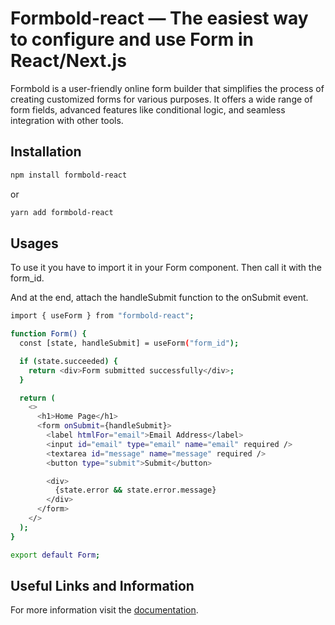 
# Formbold-react — The easiest way to configure and use Form in React/Next.js

Formbold is a user-friendly online form builder that simplifies the process of creating customized forms for various purposes. It offers a wide range of form fields, advanced features like conditional logic, and seamless integration with other tools.

## Installation

```bash
npm install formbold-react
```

or

```bash
yarn add formbold-react
```

## Usages

To use it you have to import it in your Form component. Then call it with the form_id. 

And at the end, attach the handleSubmit function to the onSubmit event. 

```bash
import { useForm } from "formbold-react";

function Form() {
  const [state, handleSubmit] = useForm("form_id");

  if (state.succeeded) {
    return <div>Form submitted successfully</div>;
  }

  return (
    <>
      <h1>Home Page</h1>
      <form onSubmit={handleSubmit}>
        <label htmlFor="email">Email Address</label>
        <input id="email" type="email" name="email" required />
        <textarea id="message" name="message" required />
        <button type="submit">Submit</button>

        <div>
          {state.error && state.error.message}
        </div>
      </form>
    </>
  );
}

export default Form;
```

## ****Useful Links and Information****

For more information visit the [documentation](https://formbold.com/docs).